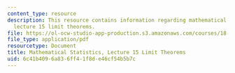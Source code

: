 ```yaml
---
content_type: resource
description: This resource contains information regarding mathematical statistics,
  lecture 15 limit theorems.
file: https://ol-ocw-studio-app-production.s3.amazonaws.com/courses/18-655-mathematical-statistics-spring-2016/6c41b4096a836ff41f8de46cf54b5b7c_MIT18_655S16_LecNote15.pdf
file_type: application/pdf
resourcetype: Document
title: Mathematical Statistics, Lecture 15 Limit Theorems
uid: 6c41b409-6a83-6ff4-1f8d-e46cf54b5b7c
---
```

